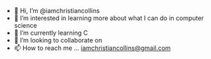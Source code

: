 - 👋 Hi, I’m @iamchristiancollins
- 👀 I’m interested in learning more about what I can do in computer science
- 🌱 I’m currently learning C
- 💞️ I’m looking to collaborate on 
- 📫 How to reach me ... iamchristiancollins@gmail.com

<!---
iamchristiancollins/iamchristiancollins is a ✨ special ✨ repository because its `README.md` (this file) appears on your GitHub profile.
You can click the Preview link to take a look at your changes.
--->
